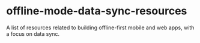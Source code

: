 # offline-mode-data-sync-resources
A list of resources related to building offline-first mobile and web apps, with a focus on data sync.

